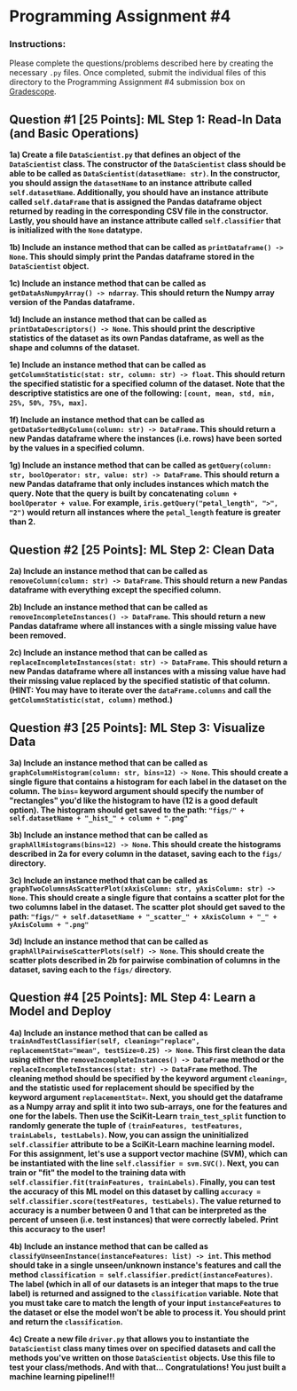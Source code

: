 # Programming Assignment #4

### Instructions:

Please complete the questions/problems described here by creating the necessary `.py` files. Once completed,
submit the individual files of this directory to the Programming Assignment #4 submission box on
[Gradescope](https://www.gradescope.com/).

## Question #1 [25 Points]: ML Step 1: Read-In Data (and Basic Operations)

**1a) Create a file `DataScientist.py` that defines an object of the `DataScientist` class. The constructor of the
`DataScientist` class should be able to be called as `DataScientist(datasetName: str)`. In the constructor, you should
assign the `datasetName` to an instance attribute called `self.datasetName`. Additionally, you should have an instance
attribute called `self.dataFrame` that is assigned the Pandas dataframe object returned by reading in the corresponding
CSV file in the constructor. Lastly, you should have an instance attribute called `self.classifier` that is initialized
with the `None` datatype.**

**1b) Include an instance method that can be called as `printDataframe() -> None`. This should simply print the Pandas
dataframe stored in the `DataScientist` object.**

**1c) Include an instance method that can be called as `getDataAsNumpyArray() -> ndarray`. This should return the Numpy
array version of the Pandas dataframe.**

**1d) Include an instance method that can be called as `printDataDescriptors() -> None`. This should print the
descriptive statistics of the dataset as its own Pandas dataframe, as well as the shape and columns of the dataset.**

**1e) Include an instance method that can be called as `getColumnStatistic(stat: str, column: str) -> float`. This
should return the specified statistic for a specified column of the dataset. Note that the descriptive statistics are
one of the following: `[count, mean, std, min, 25%, 50%, 75%, max]`.**

**1f) Include an instance method that can be called as `getDataSortedByColumn(column: str) -> DataFrame`. This should
return a new Pandas dataframe where the instances (i.e. rows) have been sorted by the values in a specified column.**

**1g) Include an instance method that can be called as `getQuery(column: str, boolOperator: str, value: str) ->
DataFrame`. This should return a new Pandas dataframe that only includes instances which match the query. Note that the
query is built by concatenating `column + boolOperator + value`. For example, `iris.getQuery("petal_length", ">", "2")`
would return all instances where the `petal_length` feature is greater than 2.**

## Question #2 [25 Points]: ML Step 2: Clean Data

**2a) Include an instance method that can be called as `removeColumn(column: str) -> DataFrame`. This should return a
new Pandas dataframe with everything except the specified column.**

**2b) Include an instance method that can be called as `removeIncompleteInstances() -> DataFrame`. This should return a
new Pandas dataframe where all instances with a single missing value have been removed.**

**2c) Include an instance method that can be called as `replaceIncompleteInstances(stat: str) -> DataFrame`. This
should return a new Pandas dataframe where all instances with a missing value have had their missing value replaced by
the specified statistic of that column. (HINT: You may have to iterate over the `dataFrame.columns` and call the
`getColumnStatistic(stat, column)` method.)**

## Question #3 [25 Points]: ML Step 3: Visualize Data

**3a) Include an instance method that can be called as `graphColumnHistogram(column: str, bins=12) -> None`. This
should create a single figure that contains a histogram for each label in the dataset on the column. The `bins=` keyword
argument should specify the number of "rectangles" you'd like the histogram to have (12 is a good default option). The
histogram should get saved to the path: `"figs/" + self.datasetName + "_hist_" + column + ".png"`**

**3b) Include an instance method that can be called as `graphAllHistograms(bins=12) -> None`. This should create the
histograms described in 2a for every column in the dataset, saving each to the `figs/` directory.**

**3c) Include an instance method that can be called as `graphTwoColumnsAsScatterPlot(xAxisColumn: str, yAxisColumn: str)
-> None`. This should create a single figure that contains a scatter plot for the two columns label in the dataset. The
scatter plot should get saved to the path: `"figs/" + self.datasetName + "_scatter_" + xAxisColumn + "_" + yAxisColumn +
".png"`**

**3d) Include an instance method that can be called as `graphAllPairwiseScatterPlots(self) -> None`. This should create
the scatter plots described in 2b for pairwise combination of columns in the dataset, saving each to the `figs/`
directory.**

## Question #4 [25 Points]: ML Step 4: Learn a Model and Deploy

**4a) Include an instance method that can be called as `trainAndTestClassifier(self, cleaning="replace",
replacementStat="mean", testSize=0.25) -> None`. This first clean the data using either the `removeIncompleteInstances()
-> DataFrame` method or the `replaceIncompleteInstances(stat: str) -> DataFrame` method. The cleaning method should be
specified by the keyword argument `cleaning=`, and the statistic used for replacement should be specified by the keyword
argument `replacementStat=`. Next, you should get the dataframe as a Numpy array and split it into two sub-arrays, one
for the features and one for the labels. Then use the SciKit-Learn `train_test_split` function to randomly generate the
tuple of `(trainFeatures, testFeatures, trainLabels, testLabels)`. Now, you can assign the uninitialized
`self.classifier` attribute to be a SciKit-Learn machine learning model. For this assignment, let's use a support vector
machine (SVM), which can be instantiated with the line `self.classifier = svm.SVC()`. Next, you can train or "fit"
the model to the training data with `self.classifier.fit(trainFeatures, trainLabels)`. Finally, you can test the
accuracy of this ML model on this dataset by calling `accuracy = self.classifier.score(testFeatures, testLabels)`. The
value returned to accuracy is a number between 0 and 1 that can be interpreted as the percent of unseen (i.e. test
instances) that were correctly labeled. Print this accuracy to the user!**

**4b) Include an instance method that can be called as `classifyUnseenInstance(instanceFeatures: list) -> int`. This
method should take in a single unseen/unknown instance's features and call the method `classification =
self.classifier.predict(instanceFeatures)`. The label (which in all of our datasets is an integer that maps to the true
label) is returned and assigned to the `classification` variable. Note that you must take care to match the length of
your input `instanceFeatures` to the dataset or else the model won't be able to process it.
You should print and return the `classification`.**

**4c) Create a new file `driver.py` that allows you to instantiate the `DataScientist` class many times over on
specified datasets and call the methods you've written on those `DataScientist` objects. Use this file to test your
class/methods. And with that... Congratulations! You just built a machine learning pipeline!!!** 

